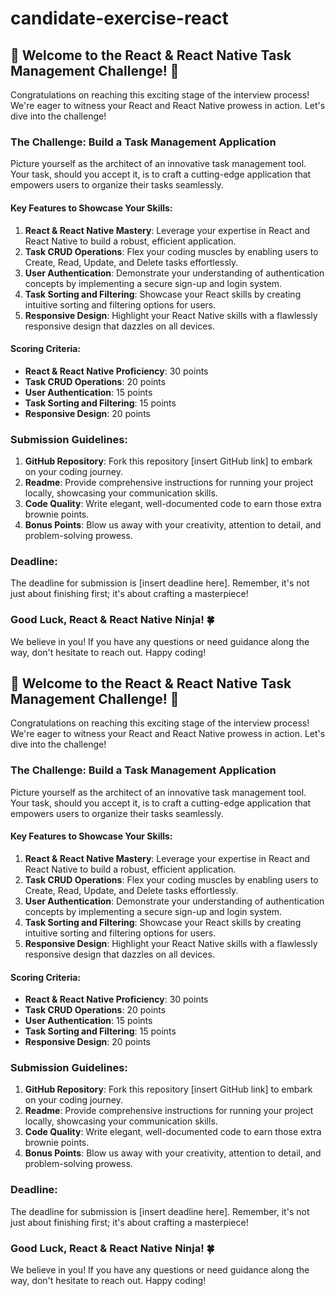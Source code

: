# candidate-exercise-react

## 🚀 Welcome to the React & React Native Task Management Challenge! 📝

Congratulations on reaching this exciting stage of the interview process! We're eager to witness your React and React Native prowess in action. Let's dive into the challenge!

### The Challenge: Build a Task Management Application

Picture yourself as the architect of an innovative task management tool. Your task, should you accept it, is to craft a cutting-edge application that empowers users to organize their tasks seamlessly.

#### Key Features to Showcase Your Skills:

1. **React & React Native Mastery**: Leverage your expertise in React and React Native to build a robust, efficient application.
2. **Task CRUD Operations**: Flex your coding muscles by enabling users to Create, Read, Update, and Delete tasks effortlessly.
3. **User Authentication**: Demonstrate your understanding of authentication concepts by implementing a secure sign-up and login system.
4. **Task Sorting and Filtering**: Showcase your React skills by creating intuitive sorting and filtering options for users.
5. **Responsive Design**: Highlight your React Native skills with a flawlessly responsive design that dazzles on all devices.

#### Scoring Criteria:

- **React & React Native Proficiency**: 30 points
- **Task CRUD Operations**: 20 points
- **User Authentication**: 15 points
- **Task Sorting and Filtering**: 15 points
- **Responsive Design**: 20 points

### Submission Guidelines:

1. **GitHub Repository**: Fork this repository [insert GitHub link] to embark on your coding journey.
2. **Readme**: Provide comprehensive instructions for running your project locally, showcasing your communication skills.
3. **Code Quality**: Write elegant, well-documented code to earn those extra brownie points.
4. **Bonus Points**: Blow us away with your creativity, attention to detail, and problem-solving prowess.

### Deadline:

The deadline for submission is [insert deadline here]. Remember, it's not just about finishing first; it's about crafting a masterpiece!

### Good Luck, React & React Native Ninja! 🍀

We believe in you! If you have any questions or need guidance along the way, don't hesitate to reach out. Happy coding!
## 🚀 Welcome to the React & React Native Task Management Challenge! 📝

Congratulations on reaching this exciting stage of the interview process! We're eager to witness your React and React Native prowess in action. Let's dive into the challenge!

### The Challenge: Build a Task Management Application

Picture yourself as the architect of an innovative task management tool. Your task, should you accept it, is to craft a cutting-edge application that empowers users to organize their tasks seamlessly.

#### Key Features to Showcase Your Skills:

1. **React & React Native Mastery**: Leverage your expertise in React and React Native to build a robust, efficient application.
2. **Task CRUD Operations**: Flex your coding muscles by enabling users to Create, Read, Update, and Delete tasks effortlessly.
3. **User Authentication**: Demonstrate your understanding of authentication concepts by implementing a secure sign-up and login system.
4. **Task Sorting and Filtering**: Showcase your React skills by creating intuitive sorting and filtering options for users.
5. **Responsive Design**: Highlight your React Native skills with a flawlessly responsive design that dazzles on all devices.

#### Scoring Criteria:

- **React & React Native Proficiency**: 30 points
- **Task CRUD Operations**: 20 points
- **User Authentication**: 15 points
- **Task Sorting and Filtering**: 15 points
- **Responsive Design**: 20 points

### Submission Guidelines:

1. **GitHub Repository**: Fork this repository [insert GitHub link] to embark on your coding journey.
2. **Readme**: Provide comprehensive instructions for running your project locally, showcasing your communication skills.
3. **Code Quality**: Write elegant, well-documented code to earn those extra brownie points.
4. **Bonus Points**: Blow us away with your creativity, attention to detail, and problem-solving prowess.

### Deadline:

The deadline for submission is [insert deadline here]. Remember, it's not just about finishing first; it's about crafting a masterpiece!

### Good Luck, React & React Native Ninja! 🍀

We believe in you! If you have any questions or need guidance along the way, don't hesitate to reach out. Happy coding!

